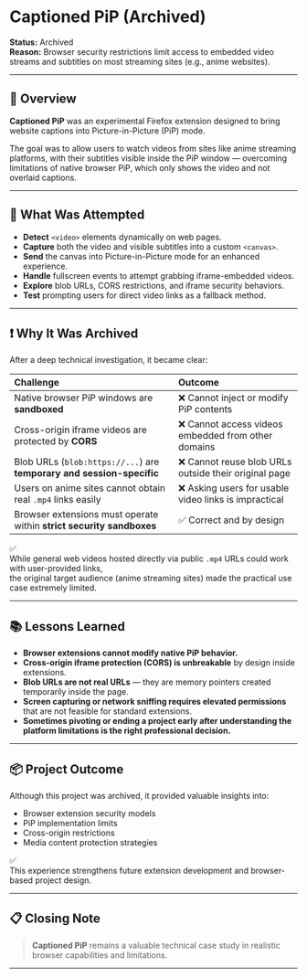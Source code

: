 # Captioned PiP (Archived)

**Status:** Archived  
**Reason:** Browser security restrictions limit access to embedded video streams and subtitles on most streaming sites (e.g., anime websites).

---

## 🧠 Overview

**Captioned PiP** was an experimental Firefox extension designed to bring website captions into Picture-in-Picture (PiP) mode.

The goal was to allow users to watch videos from sites like anime streaming platforms, with their subtitles visible inside the PiP window — overcoming limitations of native browser PiP, which only shows the video and not overlaid captions.

---

## 🚀 What Was Attempted

- **Detect** `<video>` elements dynamically on web pages.
- **Capture** both the video and visible subtitles into a custom `<canvas>`.
- **Send** the canvas into Picture-in-Picture mode for an enhanced experience.
- **Handle** fullscreen events to attempt grabbing iframe-embedded videos.
- **Explore** blob URLs, CORS restrictions, and iframe security behaviors.
- **Test** prompting users for direct video links as a fallback method.

---

## ❗ Why It Was Archived

After a deep technical investigation, it became clear:

| Challenge | Outcome |
|:---|:---|
| Native browser PiP windows are **sandboxed** | ❌ Cannot inject or modify PiP contents |
| Cross-origin iframe videos are protected by **CORS** | ❌ Cannot access videos embedded from other domains |
| Blob URLs (`blob:https://...`) are **temporary and session-specific** | ❌ Cannot reuse blob URLs outside their original page |
| Users on anime sites cannot obtain real `.mp4` links easily | ❌ Asking users for usable video links is impractical |
| Browser extensions must operate within **strict security sandboxes** | ✅ Correct and by design |

✅  
While general web videos hosted directly via public `.mp4` URLs could work with user-provided links,  
the original target audience (anime streaming sites) made the practical use case extremely limited.

---

## 📚 Lessons Learned

- **Browser extensions cannot modify native PiP behavior.**
- **Cross-origin iframe protection (CORS) is unbreakable** by design inside extensions.
- **Blob URLs are not real URLs** — they are memory pointers created temporarily inside the page.
- **Screen capturing or network sniffing requires elevated permissions** that are not feasible for standard extensions.
- **Sometimes pivoting or ending a project early after understanding the platform limitations is the right professional decision.**

---

## 📦 Project Outcome

Although this project was archived, it provided valuable insights into:

- Browser extension security models
- PiP implementation limits
- Cross-origin restrictions
- Media content protection strategies

✅  
This experience strengthens future extension development and browser-based project design.

---

## 📋 Closing Note

> **Captioned PiP** remains a valuable technical case study in realistic browser capabilities and limitations.

---